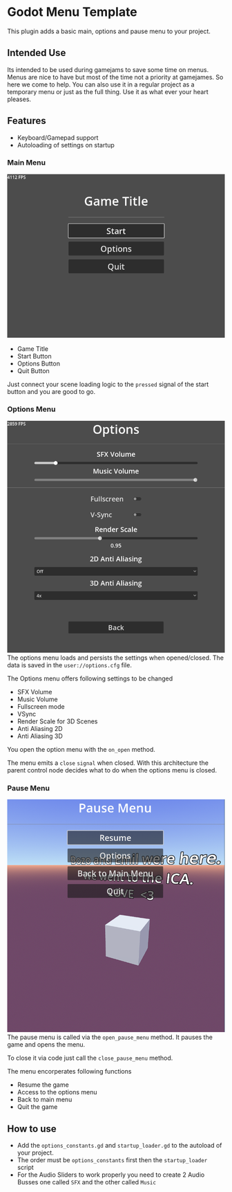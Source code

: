 # Godot Menu Template
This plugin adds a basic main, options and pause menu to your project.
## Intended Use
Its intended to be used during gamejams to save some time on menus. Menus are nice to have but most of the time not a priority at gamejames. So here we come to help. You can also use it in a regular project as a temporary menu or just as the full thing. Use it as what ever your heart pleases.
## Features
* Keyboard/Gamepad support
* Autoloading of settings on startup
### Main Menu
![Main Menu](Screenshots/main_menu.png)
* Game Title
* Start Button
* Options Button
* Quit Button

Just connect your scene loading logic to the `pressed` signal of the start button and you are good to go. 
### Options Menu
![Main Menu](Screenshots/options_menu.png)
The options menu loads and persists the settings when opened/closed. The data is saved in the `user://options.cfg` file.

The Options menu offers following settings to be changed
* SFX Volume
* Music Volume
* Fullscreen mode
* VSync
* Render Scale for 3D Scenes
* Anti Aliasing 2D
* Anti Aliasing 3D

You open the option menu with the `on_open` method. 

The menu emits a `close` `signal` when closed. With this architecture the parent control node decides what to do when the options menu is closed. 
### Pause Menu  
![Main Menu](Screenshots/pause_menu.png)
The pause menu is called via the `open_pause_menu` method. It pauses the game and opens the menu. 

To close it via code just call the `close_pause_menu` method.

The menu encorperates following functions
* Resume the game
* Access to the options menu
* Back to main menu
* Quit the game

## How to use
* Add the `options_constants.gd` and `startup_loader.gd` to the autoload of your project.
* The order must be `options_constants` first then the `startup_loader` script
* For the Audio Sliders to work properly you need to create 2 Audio Busses one called `SFX` and the other called `Music` 
